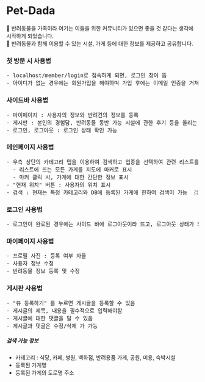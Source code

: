 <h1> Pet-Dada </h1> 
<div>
 🐶 반려동물을 가족이라 여기는 이들을 위한 커뮤니티가 있으면 좋을 것 같다는 생각에 시작하게 되었습니다.<br>
 🐶 반려동물과 함께 이용할 수 있는 시설, 가게 등에 대한 정보를 제공하고 공유합니다.
</div>

<h3>첫 방문 시 사용법</h3>
<pre>
- localhost/member/login로 접속하게 되면, 로그인 창이 뜸
- 아이디가 없는 경우에는 회원가입을 해야하며 가입 후에는 이메일 인증을 거쳐야 로그인이 성공됨
</pre>

<h3>사이드바 사용법</h3>
<pre>
- 마이페이지 : 사용자의 정보와 반려견의 정보를 등록
- 게시판 : 본인의 경험담, 반려동물 동반 가능 시설에 관한 후기 등을 올리는 공간
- 로그인, 로그아웃 : 로그인 상태 확인 가능
</pre>

<h3>메인페이지 사용법</h3>
<pre>
- 우측 상단의 카테고리 탭을 이용하여 검색하고 업종을 선택하여 관련 리스트를 볼 수 있음
  - 리스트에 뜨는 모든 가게를 지도에 마커로 표시
  - 마커 클릭 시, 가게에 대한 간단한 정보 표시
- "현재 위치" 버튼 : 사용자의 위치 표시
- 검색 : 현재는 특정 카테고리와 DB에 등록된 가게에 한하여 검색이 가능  <a style="color: gray;" href="#search">검색 가능 정보</a>
</pre>

<h3>로그인 사용법</h3>
<pre>
- 로그인이 완료된 경우에는 사이드 바에 로그아웃이라 뜨고, 로그아웃 상태가 되면 로그인이라 뜸
</pre>

<h3>마이페이지 사용법</h3>
<pre>
- 프로필 사진 : 등록 여부 자율
- 사용자 정보 수정
- 반려동물 정보 등록 및 수정
</pre>

<h3>게시판 사용법</h3>
<pre>
- "뷰 등록하기" 를 누르면 게시글을 등록할 수 있음
- 게시글의 제목, 내용을 필수적으로 입력해야함
- 게시글에 대한 댓글을 달 수 있음
- 게시글과 댓글은 수정/삭제 가 가능
</pre>

<h5>검색 가능 정보</h5>
<ul>
  <li>카테고리 : 식당, 카페, 병원, 백화점, 반려용품 가게, 공원, 미용, 숙박시설</li>
  <li>등록된 가게명</li>
  <li>등록된 가게의 도로명 주소</li>
</ul>
